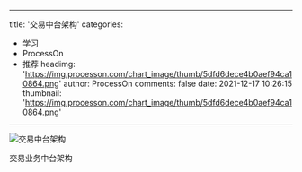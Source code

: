 
---
title: '交易中台架构'
categories: 
 - 学习
 - ProcessOn
 - 推荐
headimg: 'https://img.processon.com/chart_image/thumb/5dfd6dece4b0aef94ca10864.png'
author: ProcessOn
comments: false
date: 2021-12-17 10:26:15
thumbnail: 'https://img.processon.com/chart_image/thumb/5dfd6dece4b0aef94ca10864.png'
---

<div>   
<img class="thumb" alt="交易中台架构" src="https://img.processon.com/chart_image/thumb/5dfd6dece4b0aef94ca10864.png" referrerpolicy="no-referrer">
<p>交易业务中台架构</p>  
</div>
            